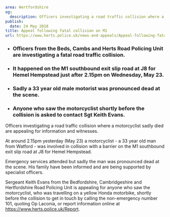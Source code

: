 ```yaml
area: Hertfordshire
og:
  description: Officers investigating a road traffic collision where a motorcyclist sadly died are appealing for information and witnesses.
publish:
  date: 24 May 2018
title: Appeal following fatal collision on M1
url: https://www.herts.police.uk/news-and-appeals/Appeal-following-fatal-collision-on-M1
```

* ### Officers from the Beds, Cambs and Herts Road Policing Unit are investigating a fatal road traffic collision.

 * ### It happened on the M1 southbound exit slip road at J8 for Hemel Hempstead just after 2.15pm on Wednesday, May 23.

 * ### Sadly a 33 year old male motorist was pronounced dead at the scene.

 * ### Anyone who saw the motorcyclist shortly before the collision is asked to contact Sgt Keith Evans.

Officers investigating a road traffic collision where a motorcyclist sadly died are appealing for information and witnesses.

At around 2.15pm yesterday (May 23) a motorcyclist - a 33 year old man from Watford - was involved in collision with a barrier on the M1 southbound exit slip road at J8 for Hemel Hempstead.

Emergency services attended but sadly the man was pronounced dead at the scene. His family have been informed and are being supported by specialist officers.

Sergeant Keith Evans from the Bedfordshire, Cambridgeshire and Hertfordshire Road Policing Unit is appealing for anyone who saw the motorcyclist, who was travelling on a yellow Honda motorbike, shortly before the collision to get in touch by calling the non-emergency number 101, quoting Op Laconia, or report information online at https://www.herts.police.uk/Report.
